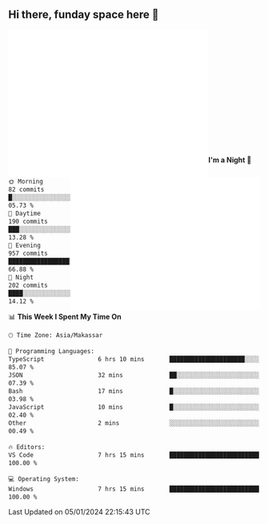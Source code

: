 ## Hi there, funday space here 🚀

<img align="left" width="400" alt="🌞" src="https://raw.githubusercontent.com/fhasnur/fhasnur/master/general.svg?token=ATQS65TR7ETTG5RLJUDIDBLBN34HE">
<img align="right" width="380" alt="🌞" src="https://raw.githubusercontent.com/fhasnur/fhasnur/master/statistics.svg?token=ATQS65TR7ETTG5RLJUDIDBLBN34HE">

<br><br><br><br><br><br><br><br><br><br><br><br><br><br>

<!--START_SECTION:waka-->
**I'm a Night 🦉** 

```text
🌞 Morning                82 commits          █░░░░░░░░░░░░░░░░░░░░░░░░   05.73 % 
🌆 Daytime                190 commits         ███░░░░░░░░░░░░░░░░░░░░░░   13.28 % 
🌃 Evening                957 commits         █████████████████░░░░░░░░   66.88 % 
🌙 Night                  202 commits         ████░░░░░░░░░░░░░░░░░░░░░   14.12 % 
```


📊 **This Week I Spent My Time On** 

```text
🕑︎ Time Zone: Asia/Makassar

💬 Programming Languages: 
TypeScript               6 hrs 10 mins       █████████████████████░░░░   85.07 % 
JSON                     32 mins             ██░░░░░░░░░░░░░░░░░░░░░░░   07.39 % 
Bash                     17 mins             █░░░░░░░░░░░░░░░░░░░░░░░░   03.98 % 
JavaScript               10 mins             █░░░░░░░░░░░░░░░░░░░░░░░░   02.40 % 
Other                    2 mins              ░░░░░░░░░░░░░░░░░░░░░░░░░   00.49 % 

🔥 Editors: 
VS Code                  7 hrs 15 mins       █████████████████████████   100.00 % 

💻 Operating System: 
Windows                  7 hrs 15 mins       █████████████████████████   100.00 % 
```


 Last Updated on 05/01/2024 22:15:43 UTC
<!--END_SECTION:waka-->
